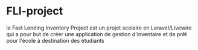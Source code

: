 # FLI-project
 le Fast Lending Inventory Project est un projet scolaire en Laravel/Livewire qui a pour but de créer une application de gestion d'inventaire et de prêt pour l'école à destination des étudiants
